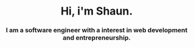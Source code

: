 <h1 align="center">Hi, i'm Shaun.</h1>
<h3 align="center">I am a software engineer with a interest in web development and entrepreneurship.</h3>
